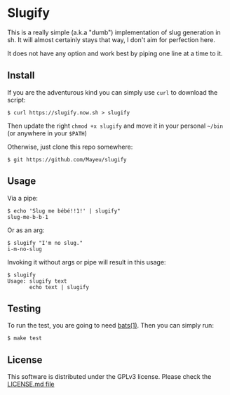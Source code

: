 # Slugify

This is a really simple (a.k.a "dumb") implementation of slug generation in
sh. It will almost certainly stays that way, I don't aim for perfection here.

It does not have any option and work best by piping one line at a time to it.

## Install

If you are the adventurous kind you can simply use `curl` to download the script:
```
$ curl https://slugify.now.sh > slugify
```
Then update the right `chmod +x slugify` and move it in your personal `~/bin`
(or anywhere in your `$PATH`)

Otherwise, just clone this repo somewhere:
```
$ git https://github.com/Mayeu/slugify
```

## Usage

Via a pipe:
```
$ echo 'Slug me bébé!!1!' | slugify"
slug-me-b-b-1
```

Or as an arg:
```
$ slugify "I'm no slug."
i-m-no-slug
```

Invoking it without args or pipe will result in this usage:
```
$ slugify
Usage: slugify text
       echo text | slugify
```

## Testing

To run the test, you are going to need [bats(1)](https://github.com/sstephenson/bats). Then you can simply run:
```
$ make test
```

## License

This software is distributed under the GPLv3 license. Please check the [LICENSE.md file](LICENSE.md)
